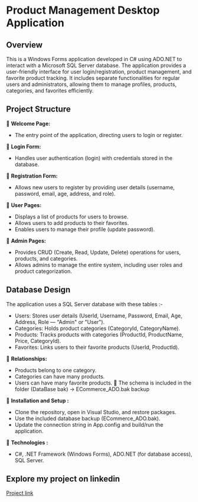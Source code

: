 # Product Management Desktop Application

## Overview

This is a Windows Forms application developed in C# using ADO.NET to interact with a Microsoft SQL Server database.
The application provides a user-friendly interface for user login/registration, product management, and favorite product tracking.
It includes separate functionalities for regular users and administrators, allowing them to manage profiles, products, categories, and favorites efficiently.

## Project Structure

🌟 **Welcome Page:**

- The entry point of the application, directing users to login or register.

🌟 **Login Form:**

- Handles user authentication (login) with credentials stored in the database.

🌟 **Registration Form:**

- Allows new users to register by providing user details (username, password, email, age, address, and role).

🌟 **User Pages:**

- Displays a list of products for users to browse.
- Allows users to add products to their favorites.
- Enables users to manage their profile (update password).

🌟 **Admin Pages:**

- Provides CRUD (Create, Read, Update, Delete) operations for users, products, and categories.
- Allows admins to manage the entire system, including user roles and product categorization.

## Database Design

The application uses a SQL Server database with these tables :-

- Users: Stores user details (UserId, Username, Password, Email, Age, Address, Role — "Admin" or "User").
- Categories: Holds product categories (CategoryId, CategoryName).
- Products: Tracks products with categories (ProductId, ProductName, Price, CategoryId).
- Favorites: Links users to their favorite products (UserId, ProductId).

🌟 **Relationships:**

- Products belong to one category.
- Categories can have many products.
- Users can have many favorite products.
  🌟 The schema is included in the folder (DataBase bak) -> ECommerce_ADO.bak backup

🌟 **Installation and Setup :**

- Clone the repository, open in Visual Studio, and restore packages.
- Use the included database backup (ECommerce_ADO.bak).
- Update the connection string in App.config and build/run the application.

🌟 **Technologies :**

- C#, .NET Framework (Windows Forms), ADO.NET (for database access), SQL Server.

## Explore my project on linkedin

[Project link](https://www.linkedin.com/posts/ahmed-abu-elmagd-308aa220a_csharp-windowsforms-adodotnet-activity-7299157629879136256-QO2J?utm_source=share&utm_medium=member_desktop&rcm=ACoAADUy0TgBAtdEO4y8tsD8VxYNdoBY8W6JEko)
